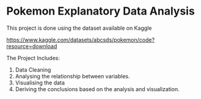 # Pokemon Explanatory Data Analysis
This project is done using the dataset available on Kaggle

https://www.kaggle.com/datasets/abcsds/pokemon/code?resource=download

The Project Includes:
1. Data Cleaning
2. Analysing the relationship between variables.
3. Visualising the data
4. Deriving the conclusions based on the analysis and visualization.
